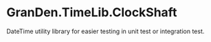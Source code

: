 # GranDen.TimeLib.ClockShaft

DateTime utility library for easier testing in unit test or integration test.
